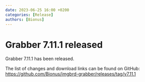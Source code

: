 ```yaml
---
date: 2023-06-25 16:00 +0200
categories: [Release]
authors: [Bionus]
---
```



# Grabber 7.11.1 released

Grabber 7.11.1 has been released.

The list of changes and download links can be found on GitHub:  
<https://github.com/Bionus/imgbrd-grabber/releases/tag/v7.11.1>